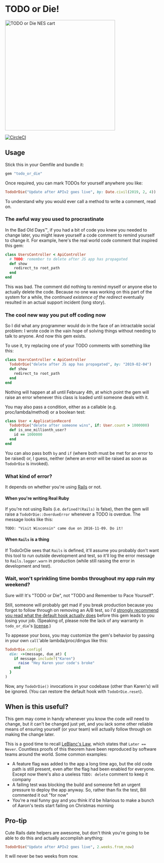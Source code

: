 # TODO or Die!

<img src="https://user-images.githubusercontent.com/79303/50570550-f41a6180-0d5d-11e9-8033-7ea4dfb7261c.jpg" height="360"  alt="TODO or Die NES cart"/>

[![CircleCI](https://circleci.com/gh/searls/todo_or_die/tree/master.svg?style=svg)](https://circleci.com/gh/searls/todo_or_die/tree/master)

## Usage

Stick this in your Gemfile and bundle it:

```ruby
gem "todo_or_die"
```

Once required, you can mark TODOs for yourself anywhere you like:

```ruby
TodoOrDie("Update after APIv2 goes live", by: Date.civil(2019, 2, 4))
```

To understand why you would ever call a method to write a comment, read on.

### The awful way you used to procrastinate

In the Bad Old Days™, if you had a bit of code you knew you needed to change
later, you might leave yourself a code comment to remind yourself to change it.
For example, here's the real world code comment that inspired this gem:

``` ruby
class UsersController < ApiController
  # TODO: remember to delete after JS app has propagated
  def show
    redirect_to root_path
  end
end
```

This was bad. The comment did nothing to remind myself or anyone else to
actually delete the code. Because no one was working on this part of the system
for a while, the _continued existence of the redirect_ eventually resulted in an
actual support incident (long story).

### The cool new way you put off coding now

So I did what any programmer would do in the face of an intractable social
problem: I wrote code in the vain hope of solving things without needing to talk
to anyone. And now this gem exists.

To use it, try replacing one of your TODO comments with something like this:

``` ruby
class UsersController < ApiController
  TodoOrDie("delete after JS app has propagated", by: "2019-02-04")
  def show
    redirect_to root_path
  end
end
```

Nothing will happen at all until February 4th, at which point the gem will
raise an error whenever this class is loaded until someone deals with it.

You may also pass a condition, either as a callable (e.g. proc/lambda/method) or
a boolean test:

``` ruby
class User < ApplicationRecord
  TodoOrDie("delete after someone wins", if: User.count > 1000000)
  def is_one_millionth_user?
    id == 1000000
  end
end
```

You can also pass both `by` and `if` (where both must be met for an error to be
raised) or, I guess, neither (where an error will be raised as soon as
`TodoOrDie` is invoked).

### What kind of error?

It depends on whether you're using [Rails](https://rubyonrails.org) or not.

#### When you're writing Real Ruby

If you're not using Rails (i.e. `defined?(Rails)` is false), then the gem will
raise a `TodoOrDie::OverdueError` whenever a TODO is overdue. The message looks
like this:

```
TODO: "Visit Wisconsin" came due on 2016-11-09. Do it!
```

#### When `Rails` is a thing

If TodoOrDie sees that `Rails` is defined, it'll assume you probably don't want
this tool to run outside development and test, so it'll log the error message to
`Rails.logger.warn` in production (while still raising the error in development
and test).

### Wait, won't sprinkling time bombs throughout my app ruin my weekend?

Sure will! It's "TODO or Die", not "TODO and Remember to Pace Yourself".

Still, someone will probably get mad if you break production because you forgot
to follow through on removing an A/B test, so I'd [strongly recommend you read
what the default hook actually does](lib/todo_or_die.rb#L8-L16) before this gem
leads to you losing your job. (Speaking of, please note the lack of any warranty
in `todo_or_die`'s [license](LICENSE.txt).)

To appease your boss, you may customize the gem's behavior by passing in your
own `call`'able lambda/proc/dingus like this:

```ruby
TodoOrDie.config(
  die: ->(message, due_at) {
    if message.include?("Karen")
      raise "Hey Karen your code's broke"
    end
  }
)
```

Now, any `TodoOrDie()` invocations in your codebase (other than Karen's) will be
ignored. (You can restore the default hook with `TodoOrDie.reset`).

## When is this useful?

This gem may come in handy whenever you know the code _will_ need to change,
but it can't be changed just yet, and you lack some other reliable means of
ensuring yourself (or your team) will actually follow through on making the
change later.

This is a good time to recall [LeBlanc's
Law](https://www.quora.com/What-resources-could-I-read-about-Leblancs-law),
which states that `Later == Never`. Countless proofs of this theorem have been
reproduced by software teams around the world. Some common examples:

* A feature flag was added to the app a long time ago, but the old code path is
  still present, even after the flag had been enabled for everyone. Except now
  there's also a useless `TODO: delete` comment to keep it company
* A failing test was blocking the build and someone felt an urgent pressure to
  deploy the app anyway. So, rather than fix the test, Bill commented it out
  "for now"
* You're a real funny guy and you think it'd be hilarious to make a bunch of
  Aaron's tests start failing on Christmas morning

## Pro-tip

Cute Rails date helpers are awesome, but don't think you're going to be able to
do this and actually accomplish anything:

```ruby
TodoOrDie("Update after APIv2 goes live", 2.weeks.from_now)
```

It will never be two weeks from now.
